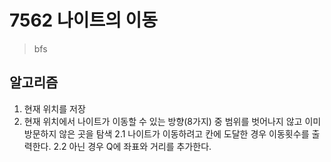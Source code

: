 # 7562 나이트의 이동
> bfs

## 알고리즘
1. 현재 위치를 저장
2. 현재 위치에서 나이트가 이동할 수 있는 방향(8가지) 중 범위를 벗어나지 않고 이미 방문하지 않은 곳을 탐색
    2.1 나이트가 이동하려고 칸에 도달한 경우 이동횟수를 출력한다.
    2.2 아닌 경우 Q에 좌표와 거리를 추가한다.